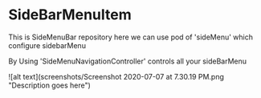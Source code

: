# SideBarMenuItem
This is SideMenuBar repository here we can use pod of 'sideMenu' which configure sidebarMenu

By Using 'SideMenuNavigationController' controls all your sideBarMenu
  


![alt text](screenshots/Screenshot 2020-07-07 at 7.30.19 PM.png "Description goes here")

